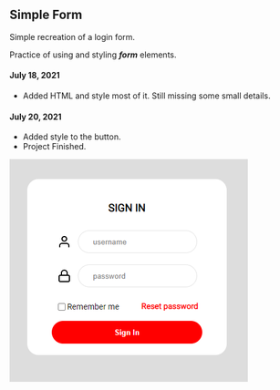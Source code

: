 ## Simple Form

Simple recreation of a login form.

Practice of using and styling **_form_** elements.

#### July 18, 2021

-   Added HTML and style most of it. Still missing some small details.

#### July 20, 2021

-   Added style to the button.
-   Project Finished.

![Simple Form Image](https://github.com/ClaudioKamoda/Studies/blob/main/Images/SimpleForm.PNG)
